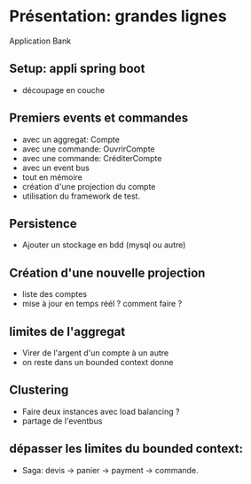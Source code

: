 # Présentation: grandes lignes

Application Bank

## Setup: appli spring boot

* découpage en couche

## Premiers events et commandes

* avec un aggregat: Compte
* avec une commande: OuvrirCompte
* avec une commande: CréditerCompte
* avec un event bus
* tout en mémoire
* création d'une projection du compte
* utilisation du framework de test.

## Persistence

* Ajouter un stockage en bdd (mysql ou autre)

## Création d'une nouvelle projection

* liste des comptes
* mise à jour en temps réél ? comment faire ?

## limites de l'aggregat

* Virer de l'argent d'un compte à un autre
* on reste dans un bounded context donne 

## Clustering 

* Faire deux instances avec load balancing ?
* partage de l'eventbus

## dépasser les limites du bounded context:

* Saga: devis -> panier -> payment -> commande.


